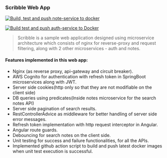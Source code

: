 ### Scribble Web App

[![Build, test and push note-service to docker](https://github.com/lakshyajit165/scribble/actions/workflows/main.yml/badge.svg?branch=master)](https://github.com/lakshyajit165/scribble/actions/workflows/main.yml)

[![Build test and push auth-service to Docker](https://github.com/lakshyajit165/scribble/actions/workflows/auth-service.yml/badge.svg?branch=master)](https://github.com/lakshyajit165/scribble/actions/workflows/auth-service.yml)

> Scribble is a sample web application designed using microservice architecture which consists of nginx for reverse-proxy and request filtering, along with 2 other microservices - auth and notes.

#### Features implemented in this web app:

-   Nginx (as reverse proxy, api-gateway and circuit breaker).
-   AWS Cognito for authentication with refresh token in SpringBoot microservices along with JWT.
-   Server side cookies(http only so that they are not modifiable on the client side)
-   DB queries using predicates(Inside notes microservice for the search notes API)
-   Server side pagination of search results.
-   RestControllerAdvice as middleware for better handling of server side error messages.
-   Refresh token implementation with http request interceptor in Angular.
-   Angular route guards.
-   Debouncing for search notes on the client side.
-   Unit testing for success and failure functionalities, for all the APIs.
-   Implemented github action script to build and push latest docker images when unit test execution is successful.
